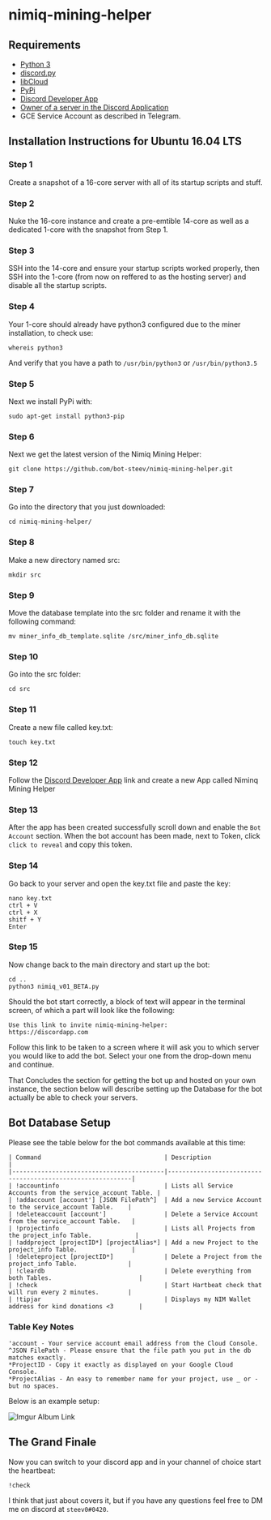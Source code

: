 # nimiq-mining-helper

## Requirements

- [Python 3](https://www.python.org/download/releases/3.0/)
- [discord.py](https://github.com/Rapptz/discord.py)
- [libCloud](https://libcloud.apache.org/)
- [PyPi](https://pypi.org/)
- [Discord Developer App][1]
- [Owner of a server in the Discord Application](https://discordapp.com)
- GCE Service Account as described in Telegram.

## Installation Instructions for Ubuntu 16.04 LTS
### Step 1
Create a snapshot of a 16-core server with all of its startup scripts and stuff.

### Step 2
Nuke the 16-core instance and create a pre-emtible 14-core as well as a dedicated 1-core with the snapshot from Step 1.

### Step 3
SSH into the 14-core and ensure your startup scripts worked properly, then SSH into the 1-core (from now on reffered to as the hosting server) and disable all the startup scripts.

### Step 4
Your 1-core should already have python3 configured due to the miner installation, to check use:
```
whereis python3
```
And verify that you have a path to `/usr/bin/python3` or `/usr/bin/python3.5`

### Step 5
Next we install PyPi with:
```
sudo apt-get install python3-pip
```

### Step 6
Next we get the latest version of the Nimiq Mining Helper:
```
git clone https://github.com/bot-steev/nimiq-mining-helper.git
```

### Step 7
Go into the directory that you just downloaded:
```
cd nimiq-mining-helper/
```

### Step 8
Make a new directory named src:
```
mkdir src
```

### Step 9 
Move the database template into the src folder and rename it with the following command:
```
mv miner_info_db_template.sqlite /src/miner_info_db.sqlite
```

### Step 10
Go into the src folder:
```
cd src
```

### Step 11
Create a new file called key.txt:
```
touch key.txt
```

### Step 12
Follow the [Discord Developer App][1] link and create a new App called Niminq Mining Helper

### Step 13
After the app has been created successfully scroll down and enable the `Bot Account` section. When the bot account has been made, next to Token, click `click to reveal` and copy this token.

### Step 14
Go back to your server and open the key.txt file and paste the key:
```
nano key.txt
ctrl + V
ctrl + X
shitf + Y
Enter
```
### Step 15
Now change back to the main directory and start up the bot:
```
cd ..
python3 nimiq_v01_BETA.py
```

Should the bot start correctly, a block of text will appear in the terminal screen, of which a part will look like the following:
```
Use this link to invite nimiq-mining-helper:
https://discordapp.com
```

Follow this link to be taken to a screen where it will ask you to which server you would like to add the bot. Select your one from the drop-down menu and continue.

That Concludes the section for getting the bot up and hosted on your own instance, the section below will describe setting up the Database for the bot actually be able to check your servers.

## Bot Database Setup

Please see the table below for the bot commands available at this time:
```
| Command                                  | Description                                                |
|------------------------------------------|------------------------------------------------------------|
| !accountinfo                             | Lists all Service Accounts from the service_account Table. |
| !addaccount [account'] [JSON FilePath^]  | Add a new Service Account to the service_account Table.    |
| !deleteaccount [account']                | Delete a Service Account from the service_account Table.   |
| !projectinfo                             | Lists all Projects from the project_info Table.            |
| !addproject [projectID*] [projectAlias*] | Add a new Project to the project_info Table.               |
| !deleteproject [projectID*]              | Delete a Project from the project_info Table.              |
| !cleardb                                 | Delete everything from both Tables.                        |
| !check                                   | Start Hartbeat check that will run every 2 minutes.        |
| !tipjar                                  | Displays my NIM Wallet address for kind donations <3       |
```
### Table Key Notes

```
'account - Your service account email address from the Cloud Console.
^JSON FilePath - Please ensure that the file path you put in the db matches exactly.
*ProjectID - Copy it exactly as displayed on your Google Cloud Console.
*ProjectAlias - An easy to remember name for your project, use _ or - but no spaces.
```

Below is an example setup:

![Imgur Album Link](https://imgur.com/KC7rxUC)

## The Grand Finale

Now you can switch to your discord app and in your channel of choice start the heartbeat:
```
!check
```

I think that just about covers it, but if you have any questions feel free to DM me on discord at `steev0#0420`.
 
[1]: https://discordapp.com/developers/applications/me